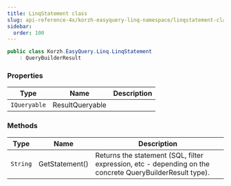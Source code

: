 ```yaml
---
title: LinqStatement class
slug: api-reference-4x/korzh-easyquery-linq-namespace/linqstatement-class
sidebar:
  order: 100
---
```


```csharp
public class Korzh.EasyQuery.Linq.LinqStatement
    : QueryBuilderResult

```

### Properties

| Type | Name | Description | 
| --- | --- | --- | 
| `IQueryable` | ResultQueryable |  | 


### Methods

| Type | Name | Description | 
| --- | --- | --- | 
| `String` | GetStatement() | Returns the statement (SQL, filter expression, etc - depending on the concrete QueryBuilderResult type). |
